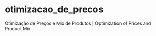 # otimizacao_de_precos
Otimização de Preços e Mix de Produtos | Optimization of Prices and Product Mix
